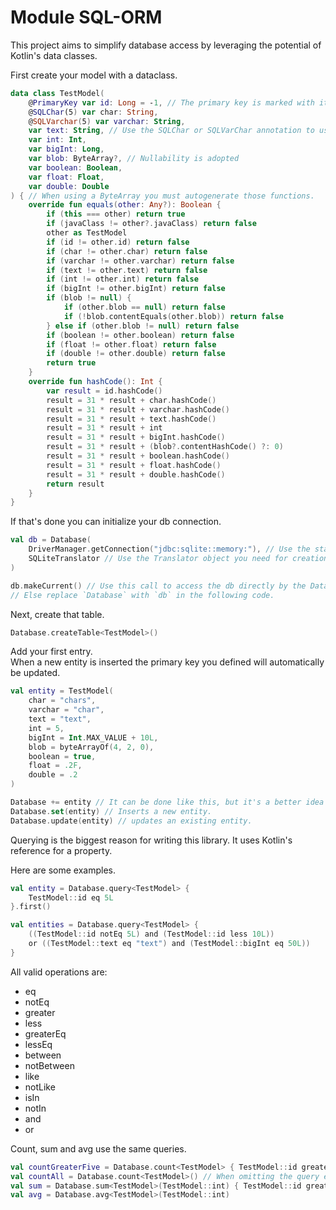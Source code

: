 # Module SQL-ORM

This project aims to simplify database access by leveraging the potential
of Kotlin's data classes.

First create your model with a dataclass.

```kotlin
data class TestModel(
    @PrimaryKey var id: Long = -1, // The primary key is marked with its annotation and initialized with an unused value. It will change once added.
    @SQLChar(5) var char: String,
    @SQLVarchar(5) var varchar: String,
    var text: String, // Use the SQLChar or SQLVarChar annotation to use those types. If omitted it will be Text. No effect on SQLite.
    var int: Int,
    var bigInt: Long,
    var blob: ByteArray?, // Nullability is adopted
    var boolean: Boolean,
    var float: Float,
    var double: Double
) { // When using a ByteArray you must autogenerate those functions. 
    override fun equals(other: Any?): Boolean {
        if (this === other) return true
        if (javaClass != other?.javaClass) return false
        other as TestModel
        if (id != other.id) return false
        if (char != other.char) return false
        if (varchar != other.varchar) return false
        if (text != other.text) return false
        if (int != other.int) return false
        if (bigInt != other.bigInt) return false
        if (blob != null) {
            if (other.blob == null) return false
            if (!blob.contentEquals(other.blob)) return false
        } else if (other.blob != null) return false
        if (boolean != other.boolean) return false
        if (float != other.float) return false
        if (double != other.double) return false
        return true
    }
    override fun hashCode(): Int {
        var result = id.hashCode()
        result = 31 * result + char.hashCode()
        result = 31 * result + varchar.hashCode()
        result = 31 * result + text.hashCode()
        result = 31 * result + int
        result = 31 * result + bigInt.hashCode()
        result = 31 * result + (blob?.contentHashCode() ?: 0)
        result = 31 * result + boolean.hashCode()
        result = 31 * result + float.hashCode()
        result = 31 * result + double.hashCode()
        return result
    }
}
```

If that's done you can initialize your db connection.

```kotlin
val db = Database(
    DriverManager.getConnection("jdbc:sqlite::memory:"), // Use the standard DriverManager to create the underlying connection.
    SQLiteTranslator // Use the Translator object you need for creation of the SQL queries.
)

db.makeCurrent() // Use this call to access the db directly by the Database companion object.
// Else replace `Database` with `db` in the following code.
```

Next, create that table.

```kotlin
Database.createTable<TestModel>()
```

Add your first entry.  
When a new entity is inserted the primary key you defined will automatically be updated.

```kotlin
val entity = TestModel(
    char = "chars",
    varchar = "char",
    text = "text",
    int = 5,
    bigInt = Int.MAX_VALUE + 10L,
    blob = byteArrayOf(4, 2, 0),
    boolean = true,
    float = .2F,
    double = .2
)

Database += entity // It can be done like this, but it's a better idea to use `set` and `update` directly.
Database.set(entity) // Inserts a new entity.
Database.update(entity) // updates an existing entity.
```

Querying is the biggest reason for writing this library.
It uses Kotlin's reference for a property.

Here are some examples.

```kotlin
val entity = Database.query<TestModel> {
    TestModel::id eq 5L
}.first()

val entities = Database.query<TestModel> {
    ((TestModel::id notEq 5L) and (TestModel::id less 10L)) 
    or ((TestModel::text eq "text") and (TestModel::bigInt eq 50L))
}
```

All valid operations are:
- eq
- notEq
- greater
- less
- greaterEq
- lessEq
- between
- notBetween
- like
- notLike
- isIn
- notIn
- and
- or

Count, sum and avg use the same queries.

```kotlin
val countGreaterFive = Database.count<TestModel> { TestModel::id greater 5L }
val countAll = Database.count<TestModel>() // When omitting the query everything will apply. This works also for other methods using queries.
val sum = Database.sum<TestModel>(TestModel::int) { TestModel::id greater 5L }
val avg = Database.avg<TestModel>(TestModel::int)
```
